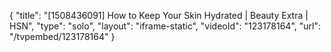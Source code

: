 {
    "title": "[1508436091] How to Keep Your Skin Hydrated | Beauty Extra | HSN",
    "type": "solo",
    "layout": "iframe-static",
    "videoId": "123178164",
    "url": "\/tvpembed\/123178164"
}